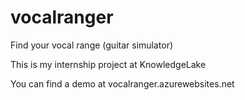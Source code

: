 # vocalranger
Find your vocal range (guitar simulator)

This is my internship project at KnowledgeLake

You can find a demo at vocalranger.azurewebsites.net
